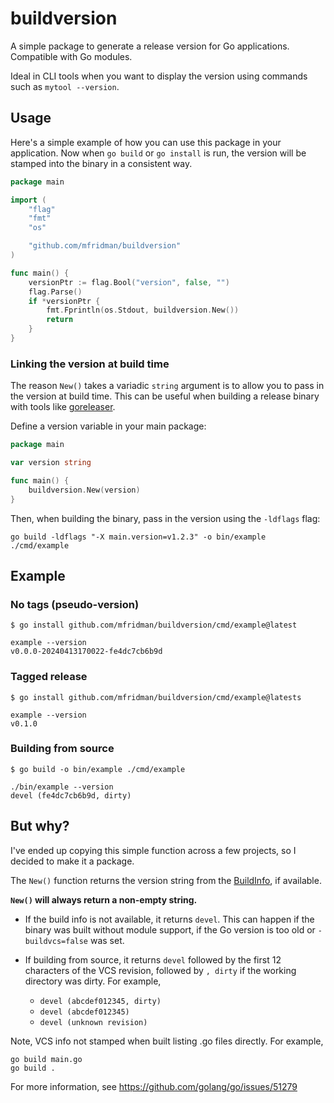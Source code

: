 # buildversion

A simple package to generate a release version for Go applications. Compatible with Go modules.

Ideal in CLI tools when you want to display the version using commands such as `mytool --version`.

## Usage

Here's a simple example of how you can use this package in your application. Now when `go build` or
`go install` is run, the version will be stamped into the binary in a consistent way.

```go
package main

import (
	"flag"
	"fmt"
	"os"

	"github.com/mfridman/buildversion"
)

func main() {
	versionPtr := flag.Bool("version", false, "")
	flag.Parse()
	if *versionPtr {
		fmt.Fprintln(os.Stdout, buildversion.New())
		return
	}
}
```

### Linking the version at build time

The reason `New()` takes a variadic `string` argument is to allow you to pass in the version at
build time. This can be useful when building a release binary with tools like
[goreleaser](https://goreleaser.com/).

Define a version variable in your main package:

```go
package main

var version string

func main() {
	buildversion.New(version)
}
```

Then, when building the binary, pass in the version using the `-ldflags` flag:

```
go build -ldflags "-X main.version=v1.2.3" -o bin/example ./cmd/example
```

## Example

### No tags (pseudo-version)

```
$ go install github.com/mfridman/buildversion/cmd/example@latest

example --version
v0.0.0-20240413170022-fe4dc7cb6b9d
```

### Tagged release

```
$ go install github.com/mfridman/buildversion/cmd/example@latests

example --version
v0.1.0
```

### Building from source

```
$ go build -o bin/example ./cmd/example

./bin/example --version
devel (fe4dc7cb6b9d, dirty)
```

## But why?

I've ended up copying this simple function across a few projects, so I decided to make it a package.

The `New()` function returns the version string from the
[BuildInfo](https://pkg.go.dev/runtime/debug#BuildInfo), if available.

**`New()` will always return a non-empty string.**

- If the build info is not available, it returns `devel`. This can happen if the binary was built
  without module support, if the Go version is too old or `-buildvcs=false` was set.

- If building from source, it returns `devel` followed by the first 12 characters of the VCS
  revision, followed by `, dirty` if the working directory was dirty. For example,

  - `devel (abcdef012345, dirty)`
  - `devel (abcdef012345)`
  - `devel (unknown revision)`

Note, VCS info not stamped when built listing .go files directly. For example,

```
go build main.go
go build .
```

For more information, see https://github.com/golang/go/issues/51279
